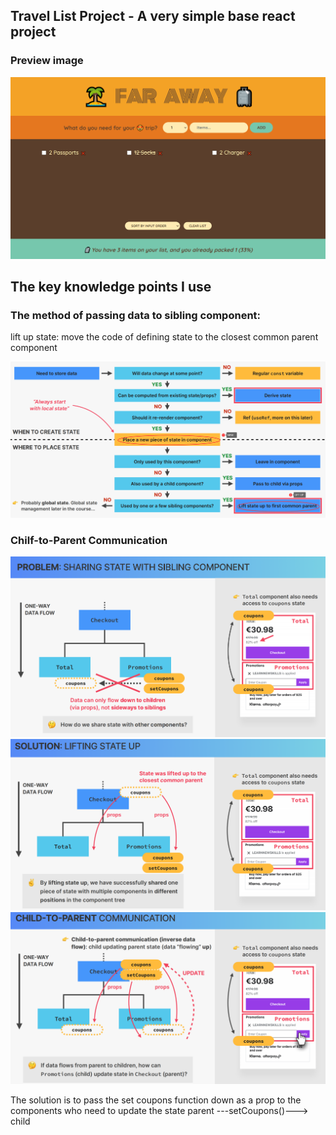## Travel List Project - A very simple base react project

### Preview image

<img src="../images/travellist.png">

## The key knowledge points I use

### The method of passing data to sibling component:

lift up state: move the code of defining state to the closest common parent component

<img src="../images/Travelliststate.png">

### Chilf-to-Parent Communication

<img src="../images/1.png">
<img src="../images/2.png">
<img src="../images/3.png">

The solution is to pass the set coupons function down as a prop to the components who need to update the state
parent ---setCoupons()---> child
